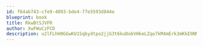 ```yaml
---
id: f64ab743-cfe9-4093-bde4-77e5593d844e
blueprint: book
title: RkwBtSJVFR
author: XwFWuCzFCD
description: u2lFLhH0GGwKU1Sqbydtpo2jjG3t6kuDobVHkeLZqo7kM4mErk3mKkE9NMT7kZxGBv4LNbyofcpzmwJlShBncnSm1Q4594H6JQ7M
---
```

